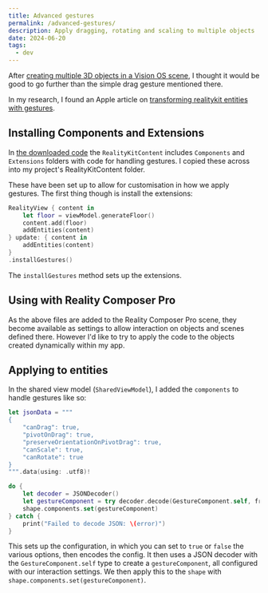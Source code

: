 ```yaml
---
title: Advanced gestures
permalink: /advanced-gestures/
description: Apply dragging, rotating and scaling to multiple objects
date: 2024-06-20
tags:
  - dev
---
```


After [creating multiple 3D objects in a Vision OS scene](https://vision.rodeo/multiple-objects/), I thought it would be good to go further than the simple drag gesture mentioned there.

<blockquote class="imgur-embed-pub" lang="en" data-id="a/5HG8G7i" data-context="false" ><a href="//imgur.com/a/5HG8G7i"></a></blockquote><script async src="//s.imgur.com/min/embed.js" charset="utf-8"></script>

In my research, I found an Apple article on [transforming realitykit entities with gestures](https://developer.apple.com/documentation/realitykit/transforming-realitykit-entities-with-gestures).

## Installing Components and Extensions

In [the downloaded code](https://docs-assets.developer.apple.com/published/0d923bca7c76/TransformingRealityKitEntitiesUsingGestures.zip) the `RealityKitContent` includes `Components` and `Extensions` folders with code for handling gestures. I copied these across into my project's RealityKitContent folder.

These have been set up to allow for customisation in how we apply gestures. The first thing though is install the extensions:

```swift
RealityView { content in
    let floor = viewModel.generateFloor()
    content.add(floor)
    addEntities(content)
} update: { content in
    addEntities(content)
}
.installGestures()
```

The `installGestures` method sets up the extensions.

## Using with Reality Composer Pro

As the above files are added to the Reality Composer Pro scene, they become available as settings to allow interaction on objects and scenes defined there. However I'd like to try to apply the code to the objects created dynamically within my app.

## Applying to entities

In the shared view model (`SharedViewModel`), I added the `components` to handle gestures like so:

```swift
let jsonData = """
{
    "canDrag": true,
    "pivotOnDrag": true,
    "preserveOrientationOnPivotDrag": true,
    "canScale": true,
    "canRotate": true
}
""".data(using: .utf8)!

do {
    let decoder = JSONDecoder()
    let gestureComponent = try decoder.decode(GestureComponent.self, from: jsonData)
    shape.components.set(gestureComponent)
} catch {
    print("Failed to decode JSON: \(error)")
}
```

This sets up the configuration, in which you can set to `true` or `false` the various options, then encodes the config. It then uses a JSON decoder with the `GestureComponent.self` type to create a `gestureComponent`, all configured with our interaction settings. We then apply this to the `shape` with `shape.components.set(gestureComponent)`.
